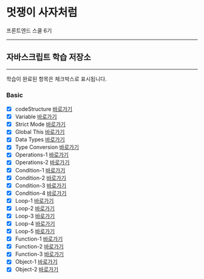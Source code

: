 # 멋쟁이 사자처럼

프론트엔드 스쿨 6기

---

## 자바스크립트 학습 저장소

---

학습이 완료된 항목은 체크박스로 표시됩니다.

### Basic

- [x] codeStructure [바로가기](https://github.com/seumomo/lion-javascript/blob/01.core/client/chapter/core/01.codeStructure.js)
- [x] Variable [바로가기](https://github.com/seumomo/lion-javascript/blob/01.core/client/chapter/core/02.variables.js)
- [x] Strict Mode [바로가기](https://github.com/seumomo/lion-javascript/blob/01.core/client/chapter/core/03.strictMode.js)
- [x] Global This [바로가기](https://github.com/seumomo/lion-javascript/blob/01.core/client/chapter/core/04.globalThis.js)
- [x] Data Types [바로가기](https://github.com/seumomo/lion-javascript/blob/01.core/client/chapter/core/05.dataTypes.js)
- [x] Type Conversion [바로가기](https://github.com/seumomo/lion-javascript/blob/01.core/client/chapter/core/06.typeConversion.js)
- [x] Operations-1 [바로가기](https://github.com/seumomo/lion-javascript/blob/01.core/client/chapter/core/07-1.operations.js)
- [x] Operations-2 [바로가기](https://github.com/seumomo/lion-javascript/blob/01.core/client/chapter/core/07-2.operations.js)
- [x] Condition-1 [바로가기](https://github.com/seumomo/lion-javascript/blob/01.core/client/chapter/core/08-1.condition.js)
- [x] Condition-2 [바로가기](https://github.com/seumomo/lion-javascript/blob/01.core/client/chapter/core/08-2.condition.js)
- [x] Condition-3 [바로가기](https://github.com/seumomo/lion-javascript/blob/01.core/client/chapter/core/08-3.condition.js)
- [x] Condition-4 [바로가기](https://github.com/seumomo/lion-javascript/blob/01.core/client/chapter/core/08-4.condition.js)
- [x] Loop-1 [바로가기](https://github.com/seumomo/lion-javascript/blob/01.core/client/chapter/core/09-1.loop.js)
- [x] Loop-2 [바로가기](https://github.com/seumomo/lion-javascript/blob/01.core/client/chapter/core/09-2.loop.js)
- [x] Loop-3 [바로가기](https://github.com/seumomo/lion-javascript/blob/01.core/client/chapter/core/09-3.loop.js)
- [x] Loop-4 [바로가기](https://github.com/seumomo/lion-javascript/blob/01.core/client/chapter/core/09-4.loop.js)
- [x] Loop-5 [바로가기](https://github.com/seumomo/lion-javascript/blob/01.core/client/chapter/core/09-5.loop.js)
- [x] Function-1 [바로가기](https://github.com/seumomo/lion-javascript/blob/01.core/client/chapter/core/10-1.function.js)
- [x] Function-2 [바로가기](https://github.com/seumomo/lion-javascript/blob/01.core/client/chapter/core/10-2.function.js)
- [x] Function-3 [바로가기](https://github.com/seumomo/lion-javascript/blob/01.core/client/chapter/core/10-3.function.js)
- [x] Object-1 [바로가기](https://github.com/seumomo/lion-javascript/blob/01.core/client/chapter/core/11-1.object.js)
- [x] Object-2 [바로가기](https://github.com/seumomo/lion-javascript/blob/01.core/client/chapter/core/11-2.object.js)
